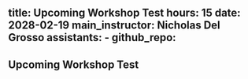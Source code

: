 title: Upcoming Workshop Test
hours: 15
date: 2028-02-19
main_instructor: Nicholas Del Grosso
assistants:
    - 
github_repo: 
--- 

## Upcoming Workshop Test